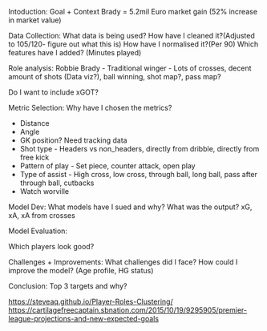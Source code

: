 Intoduction:
Goal + Context
Brady = 5.2mil Euro market gain (52% increase in market value)

Data Collection:
What data is being used? How have I cleaned it?(Adjusted to 105/120- figure out what this is) How have I normalised it?(Per 90) Which features have I added? (Minutes played)

Role analysis:
Robbie Brady - Traditional winger - Lots of crosses, decent amount of shots (Data viz?), ball winning,  shot map?, pass map?

Do I want to include xGOT?

Metric Selection:
Why have I chosen the metrics?
- Distance
- Angle
- GK position? Need tracking data
- Shot type - Headers vs non_headers, directly from dribble, directly from free kick 
- Pattern of play - Set piece, counter attack, open play
- Type of assist - High cross, low cross, through ball, long ball, pass after through ball, cutbacks
- Watch worville

Model Dev:
What models have I sued and why? What was the output?
xG, xA, xA from crosses

Model Evaluation:


Which players look good?


Challenges + Improvements:
What challenges did I face? How could I improve the model? (Age profile, HG status)

Conclusion:
Top 3 targets and why?


https://steveaq.github.io/Player-Roles-Clustering/
https://cartilagefreecaptain.sbnation.com/2015/10/19/9295905/premier-league-projections-and-new-expected-goals